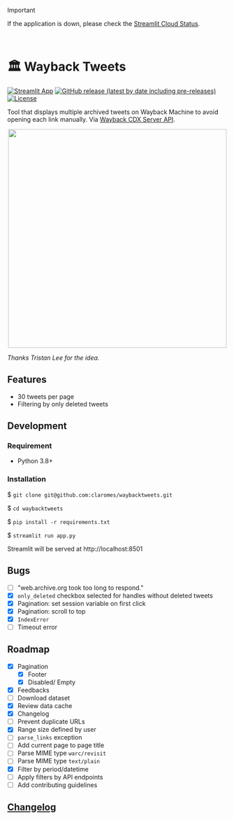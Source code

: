 > [!IMPORTANT]
> If the application is down, please check the [Streamlit Cloud Status](https://www.streamlitstatus.com/).

<br>

# 🏛️ Wayback Tweets

[![Streamlit App](https://static.streamlit.io/badges/streamlit_badge_red.svg)](https://waybacktweets.streamlit.app) [![GitHub release (latest by date including pre-releases)](https://img.shields.io/github/v/release/claromes/waybacktweets?include_prereleases)](https://github.com/claromes/waybacktweets/releases) [![License](https://img.shields.io/github/license/claromes/waybacktweets)](https://github.com/claromes/waybacktweets/blob/main/LICENSE.md)


Tool that displays multiple archived tweets on Wayback Machine to avoid opening each link manually. Via [Wayback CDX Server API](https://github.com/internetarchive/wayback/tree/master/wayback-cdx-server).

<p align="center">
    <img src="assets/wbt-0.2.gif" width="500">
</p>

*Thanks Tristan Lee for the idea.*

## Features

- 30 tweets per page
- Filtering by only deleted tweets

## Development

### Requirement

- Python 3.8+

### Installation

$ `git clone git@github.com:claromes/waybacktweets.git`

$ `cd waybacktweets`

$ `pip install -r requirements.txt`

$ `streamlit run app.py`

Streamlit will be served at http://localhost:8501

## Bugs

- [ ] "web.archive.org took too long to respond."
- [x] `only_deleted` checkbox selected for handles without deleted tweets
- [x] Pagination: set session variable on first click
- [x] Pagination: scroll to top
- [x] `IndexError`
- [ ] Timeout error

## Roadmap

- [x] Pagination
    - [x] Footer
    - [x] Disabled/ Empty
- [x] Feedbacks
- [ ] Download dataset
- [x] Review data cache
- [x] Changelog
- [ ] Prevent duplicate URLs
- [x] Range size defined by user
- [ ] `parse_links` exception
- [ ] Add current page to page title
- [ ] Parse MIME type `warc/revisit`
- [ ] Parse MIME type `text/plain`
- [x] Filter by period/datetime
- [ ] Apply filters by API endpoints
- [ ] Add contributing guidelines

## [Changelog](/CHANGELOG.md)
